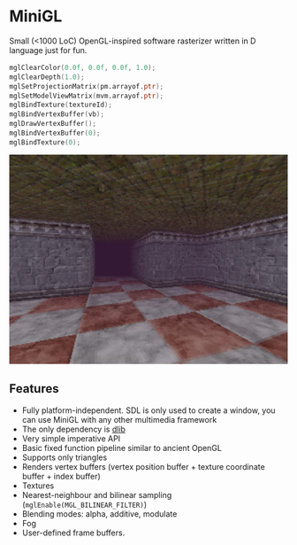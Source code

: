 # MiniGL
Small (<1000 LoC) OpenGL-inspired software rasterizer written in D language just for fun.

```d
mglClearColor(0.0f, 0.0f, 0.0f, 1.0);
mglClearDepth(1.0);
mglSetProjectionMatrix(pm.arrayof.ptr);
mglSetModelViewMatrix(mvm.arrayof.ptr);
mglBindTexture(textureId);
mglBindVertexBuffer(vb);
mglDrawVertexBuffer();
mglBindVertexBuffer(0);
mglBindTexture(0);
```

[![Screenshot1](https://github.com/gecko0307/minigl/raw/master/assets/screenshot.jpg)](https://github.com/gecko0307/minigl/raw/master/assets/screenshot.jpg)

## Features
- Fully platform-independent. SDL is only used to create a window, you can use MiniGL with any other multimedia framework
- The only dependency is [dlib](https://github.com/gecko0307/dlib)
- Very simple imperative API
- Basic fixed function pipeline similar to ancient OpenGL
- Supports only triangles
- Renders vertex buffers (vertex position buffer + texture coordinate buffer + index buffer)
- Textures
- Nearest-neighbour and bilinear sampling (`mglEnable(MGL_BILINEAR_FILTER)`)
- Blending modes: alpha, additive, modulate
- Fog
- User-defined frame buffers.
